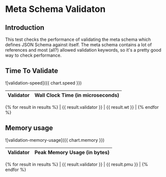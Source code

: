 # Meta Schema Validaton

## Introduction

This test checks the performance of validating the meta schema which defines JSON Schema against itself.  The meta schema contains a lot of references and most (all?) allowed validation keywords, so it's a pretty good way to check performance.

## Time To Validate

![validation-speed]({{ chart.speed }})

| Validator | Wall Clock Time (in microseconds) |
|-----------|:---------------------------------:|
{% for result in results %}
| {{ result.validator }} | {{ result.wt }} |
{% endfor %}

## Memory usage

![validation-memory-usage]({{ chart.memory }})

| Validator | Peak Memory Usage (in bytes) |
|-----------|:----------------------------:|
{% for result in results %}
| {{ result.validator }} | {{ result.pmu }} |
{% endfor %}

